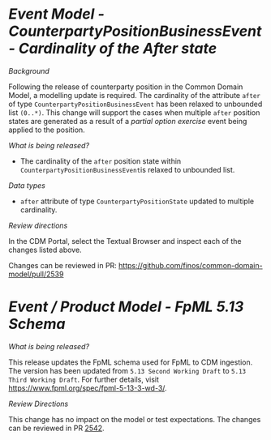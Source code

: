 # _Event Model - CounterpartyPositionBusinessEvent - Cardinality of the After state_

_Background_

Following the release of counterparty position in the Common Domain Model, a modelling update is required. The cardinality of the attribute `after` of type `CounterpartyPositionBusinessEvent` has been relaxed to unbounded list `(0..*)`. This change will support the cases when multiple `after` position states are generated as a result of a _partial option exercise_ event being applied to the position.


_What is being released?_

- The cardinality of the `after` position state within `CounterpartyPositionBusinessEvent`is relaxed to unbounded list.

_Data types_

- `after` attribute of type `CounterpartyPositionState` updated to multiple cardinality.

_Review directions_

In the CDM Portal, select the Textual Browser and inspect each of the changes listed above.

Changes can be reviewed in PR: https://github.com/finos/common-domain-model/pull/2539

# *Event / Product Model - FpML 5.13 Schema*

_What is being released?_

This release updates the FpML schema used for FpML to CDM ingestion. The version has been updated from `5.13 Second Working Draft` to `5.13 Third Working Draft`.  For further details, visit https://www.fpml.org/spec/fpml-5-13-3-wd-3/.

_Review Directions_

This change has no impact on the model or test expectations. The changes can be reviewed in PR [2542](https://github.com/finos/common-domain-model/pull/2542).